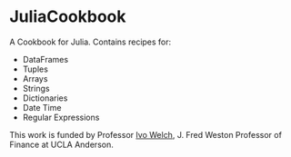 # JuliaCookbook

A Cookbook for Julia. Contains recipes for:
* DataFrames
* Tuples
* Arrays
* Strings
* Dictionaries
* Date Time
* Regular Expressions

This work is funded by Professor [Ivo Welch](http://www.ivo-welch.info/), J. Fred Weston Professor of Finance at UCLA Anderson.
